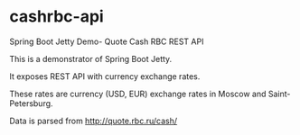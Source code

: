 cashrbc-api
===========

Spring Boot Jetty Demo- Quote Cash RBC REST API

This is a demonstrator of Spring Boot Jetty.

It exposes REST API with currency exchange rates.

These rates are currency (USD, EUR) exchange rates in Moscow and Saint-Petersburg.

Data is parsed from http://quote.rbc.ru/cash/
